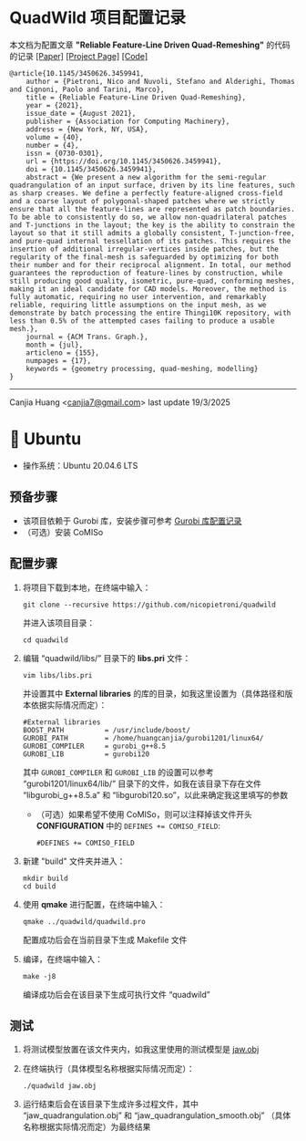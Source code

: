 # QuadWild 项目配置记录

本文档为配置文章 **"Reliable Feature-Line Driven Quad-Remeshing"** 的代码的记录 [[Paper]](https://dl.acm.org/doi/10.1145/3450626.3459941) [[Project Page]](https://www.quadmesh.cloud) [[Code]](https://github.com/nicopietroni/quadwild)

```
@article{10.1145/3450626.3459941,
    author = {Pietroni, Nico and Nuvoli, Stefano and Alderighi, Thomas and Cignoni, Paolo and Tarini, Marco},
    title = {Reliable Feature-Line Driven Quad-Remeshing},
    year = {2021},
    issue_date = {August 2021},
    publisher = {Association for Computing Machinery},
    address = {New York, NY, USA},
    volume = {40},
    number = {4},
    issn = {0730-0301},
    url = {https://doi.org/10.1145/3450626.3459941},
    doi = {10.1145/3450626.3459941},
    abstract = {We present a new algorithm for the semi-regular quadrangulation of an input surface, driven by its line features, such as sharp creases. We define a perfectly feature-aligned cross-field and a coarse layout of polygonal-shaped patches where we strictly ensure that all the feature-lines are represented as patch boundaries. To be able to consistently do so, we allow non-quadrilateral patches and T-junctions in the layout; the key is the ability to constrain the layout so that it still admits a globally consistent, T-junction-free, and pure-quad internal tessellation of its patches. This requires the insertion of additional irregular-vertices inside patches, but the regularity of the final-mesh is safeguarded by optimizing for both their number and for their reciprocal alignment. In total, our method guarantees the reproduction of feature-lines by construction, while still producing good quality, isometric, pure-quad, conforming meshes, making it an ideal candidate for CAD models. Moreover, the method is fully automatic, requiring no user intervention, and remarkably reliable, requiring little assumptions on the input mesh, as we demonstrate by batch processing the entire Thingi10K repository, with less than 0.5% of the attempted cases failing to produce a usable mesh.},
    journal = {ACM Trans. Graph.},
    month = {jul},
    articleno = {155},
    numpages = {17},
    keywords = {geometry processing, quad-meshing, modelling}
}
```

---

Canjia Huang <<canjia7@gmail.com>> last update 19/3/2025

# :penguin: Ubuntu

- 操作系统：Ubuntu 20.04.6 LTS

## 预备步骤

- 该项目依赖于 Gurobi 库，安装步骤可参考 [Gurobi 库配置记录](../../Other-Libraries/Gurobi/)
- （可选）安装 CoMISo

## 配置步骤

1. 将项目下载到本地，在终端中输入：

    ```
    git clone --recursive https://github.com/nicopietroni/quadwild
    ```

    并进入该项目目录：

    ```
    cd quadwild
    ```

2. 编辑 “quadwild/libs/” 目录下的 **libs.pri** 文件：

    ```
    vim libs/libs.pri
    ```

    并设置其中 **External libraries** 的库的目录，如我这里设置为（具体路径和版本依据实际情况而定）：

    ```
    #External libraries
    BOOST_PATH          = /usr/include/boost/
    GUROBI_PATH         = /home/huangcanjia/gurobi1201/linux64/
    GUROBI_COMPILER     = gurobi_g++8.5
    GUROBI_LIB          = gurobi120
    ```

    其中 `GUROBI_COMPILER` 和 `GUROBI_LIB` 的设置可以参考 “gurobi1201/linux64/lib/” 目录下的文件，如我在该目录下存在文件 “libgurobi_g++8.5.a” 和 “libgurobi120.so”，以此来确定我这里填写的参数

    - （可选）如果希望不使用 CoMISo，则可以注释掉该文件开头 **CONFIGURATION** 中的 `DEFINES += COMISO_FIELD`:

        ```
        #DEFINES += COMISO_FIELD
        ```

3. 新建 "build" 文件夹并进入：

    ```
    mkdir build
    cd build
    ```

4. 使用 **qmake** 进行配置，在终端中输入：

    ```
    qmake ../quadwild/quadwild.pro
    ```

    配置成功后会在当前目录下生成 Makefile 文件

5. 编译，在终端中输入：

    ```
    make -j8
    ```

    编译成功后会在该目录下生成可执行文件 “quadwild”

## 测试

1. 将测试模型放置在该文件夹内，如我这里使用的测试模型是 [jaw.obj](../QuadWild-Bi-MDF-solver/jaw.obj)

2. 在终端执行（具体模型名称根据实际情况而定）：

    ```
    ./quadwild jaw.obj
    ```

3. 运行结束后会在该目录下生成许多过程文件，其中 “jaw_quadrangulation.obj” 和 “jaw_quadrangulation_smooth.obj” （具体名称根据实际情况而定）为最终结果